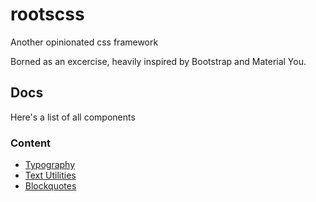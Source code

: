 # rootscss

Another opinionated css framework

Borned as an excercise, heavily inspired by Bootstrap and Material You.

## Docs

Here's a list of all components

### Content

- [Typography](./docs/typography.md)
- [Text Utilities](./docs/text-utilities.md)
- [Blockquotes](./docs/blockquotes.md)
